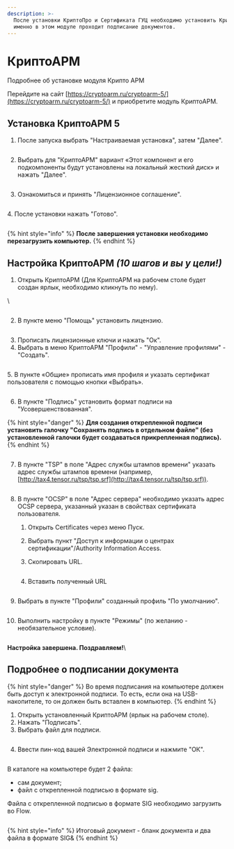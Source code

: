 ```yaml
---
description: >-
  После установки КриптоПро и Сертификата ГУЦ необходимо установить КриптоАРМ,
  именно в этом модуле проходит подписание документов.
---
```


# КриптоАРМ

Подробнее об установке модуля Крипто АРМ

Перейдите на сайт [https://cryptoarm.ru/cryptoarm-5/](https://cryptoarm.ru/cryptoarm-5/)  и приобретите модуль КриптоАРМ.

## Установка КриптоАРМ 5

1. После запуска  выбрать "Настраиваемая установка", затем "Далее".

<figure><img src="../../.gitbook/assets/image (121).png" alt=""><figcaption></figcaption></figure>

2. Выбрать для "КриптоАРМ" вариант «Этот компонент и его подкомпоненты будут установлены на локальный жесткий диск» и нажать "Далее".

<figure><img src="../../.gitbook/assets/telegram-cloud-photo-size-2-5197425193331575013-y.jpg" alt=""><figcaption></figcaption></figure>

3. Ознакомиться и принять "Лицензионное соглашение".

<figure><img src="../../.gitbook/assets/telegram-cloud-photo-size-2-5197425193331575014-y.jpg" alt=""><figcaption></figcaption></figure>

&#x20;4\. После установки нажать "Готово".

<figure><img src="../../.gitbook/assets/telegram-cloud-photo-size-2-5197425193331575017-x.jpg" alt=""><figcaption></figcaption></figure>

{% hint style="info" %}
**После завершения установки необходимо перезагрузить компьютер.**&#x20;
{% endhint %}

## Настройка КриптоАРМ _(10 шагов и вы у цели!)_

1. Открыть КриптоАРМ (Для КриптоАРМ на рабочем столе будет создан ярлык, необходимо кликнуть по нему).

&#x20;\


<figure><img src="../../.gitbook/assets/telegram-cloud-photo-size-2-5197425193331575022-x (1).jpg" alt=""><figcaption></figcaption></figure>

2. &#x20; В пункте меню "Помощь" установить лицензию.

<figure><img src="../../.gitbook/assets/image (131).png" alt=""><figcaption></figcaption></figure>

3. Прописать лицензионные ключи и нажать "Ок".&#x20;
4. Выбрать в меню КриптоАРМ "Профили" - "Управление профилями" -"Создать".

<figure><img src="../../.gitbook/assets/telegram-cloud-photo-size-2-5197425193331575027-y.jpg" alt=""><figcaption></figcaption></figure>

5\. В пункте «Общие» прописать имя профиля и указать сертификат пользователя с помощью кнопки «Выбрать».



<figure><img src="../../.gitbook/assets/image (123).png" alt=""><figcaption></figcaption></figure>

6. В пункте "Подпись" установить формат подписи на "Усовершенствованная".&#x20;

{% hint style="danger" %}
**Для создания открепленной подписи установить галочку "Сохранять подпись в отдельном файле" (без установленной галочки будет создаваться прикрепленная подпись).**
{% endhint %}

<figure><img src="../../.gitbook/assets/telegram-cloud-photo-size-2-5197425193331575032-y.jpg" alt=""><figcaption></figcaption></figure>

7. В пункте "TSP" в поле "Адрес службы штампов времени" указать адрес службы штампов времени (например, [http://tax4.tensor.ru/tsp/tsp.srf](http://tax4.tensor.ru/tsp/tsp.srf)).

<figure><img src="../../.gitbook/assets/image (139).png" alt=""><figcaption></figcaption></figure>

8.  В пункте "OCSP" в поле "Адрес сервера" необходимо указать адрес OCSP сервера, указанный указан в свойствах сертификата пользователя.

    1. Открыть Certificates через меню Пуск.
    2. Выбрать пункт "Доступ к информации о центрах сертификации"/Authority Information Access.
    3.  Скопировать URL.&#x20;

        <figure><img src="../../.gitbook/assets/image (127).png" alt=""><figcaption></figcaption></figure>
    4. Вставить полученный URL&#x20;



    <figure><img src="../../.gitbook/assets/image (123) (1).png" alt=""><figcaption></figcaption></figure>
9. Выбрать в пункте "Профили" созданный профиль "По умолчанию".

<figure><img src="../../.gitbook/assets/image (135).png" alt=""><figcaption></figcaption></figure>

10. Выполнить настройку в пункте "Режимы" (по желанию - необязательное условие).

<figure><img src="../../.gitbook/assets/image (129).png" alt=""><figcaption></figcaption></figure>

**Настройка завершена. Поздравляем!**\


## Подробнее о подписании документа

{% hint style="danger" %}
Во время подписания на компьютере должен быть доступ к электронной подписи. То есть, если она на USB-накопителе, то он должен быть вставлен в компьютер.
{% endhint %}

1. Открыть установленный КриптоАРМ (ярлык на рабочем столе).
2. Нажать "Подписать".
3. Выбрать файл для подписи.

<figure><img src="../../.gitbook/assets/image (124).png" alt=""><figcaption></figcaption></figure>

4. Ввести пин-код вашей Электронной подписи и нажмите "ОК".

<figure><img src="../../.gitbook/assets/telegram-cloud-photo-size-2-5199676993145259340-x.jpg" alt=""><figcaption></figcaption></figure>

В каталоге на компьютере будет 2 файла:&#x20;

* сам документ;
* файл с открепленной подписью в формате sig.

&#x20;Файла с открепленной подписью в формате SIG необходимо загрузить во Flow.

<figure><img src="../../.gitbook/assets/image.png" alt=""><figcaption></figcaption></figure>

{% hint style="info" %}
Итоговый документ - бланк документа и два файла в формате SIG&
{% endhint %}
